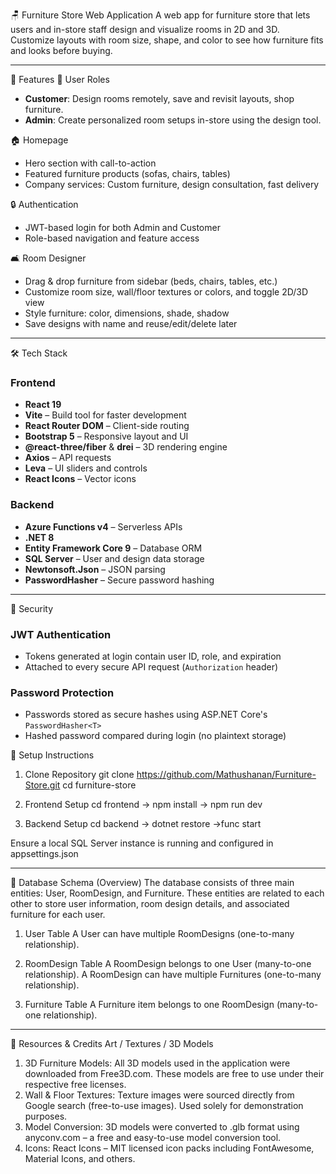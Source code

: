 🪑 Furniture Store Web Application
A web app for furniture store that lets users and in-store staff design and visualize rooms in 2D and 3D. 
Customize layouts with room size, shape, and color to see how furniture fits and looks before buying.

-----------------------------------------------------------------------------------------------

🚀 Features
👤 User Roles
- **Customer**: Design rooms remotely, save and revisit layouts, shop furniture.
- **Admin**: Create personalized room setups in-store using the design tool.

🏠 Homepage
- Hero section with call-to-action
- Featured furniture products (sofas, chairs, tables)
- Company services: Custom furniture, design consultation, fast delivery

🔒 Authentication
- JWT-based login for both Admin and Customer
- Role-based navigation and feature access

🛋️ Room Designer
- Drag & drop furniture from sidebar (beds, chairs, tables, etc.)
- Customize room size, wall/floor textures or colors, and toggle 2D/3D view
- Style furniture: color, dimensions, shade, shadow
- Save designs with name and reuse/edit/delete later

------------------------------------------------------------------------------------------------

🛠️ Tech Stack
### Frontend
- **React 19**
- **Vite** – Build tool for faster development
- **React Router DOM** – Client-side routing
- **Bootstrap 5** – Responsive layout and UI
- **@react-three/fiber** & **drei** – 3D rendering engine
- **Axios** – API requests
- **Leva** – UI sliders and controls
- **React Icons** – Vector icons

### Backend
- **Azure Functions v4** – Serverless APIs
- **.NET 8**
- **Entity Framework Core 9** – Database ORM
- **SQL Server** – User and design data storage
- **Newtonsoft.Json** – JSON parsing
- **PasswordHasher<T>** – Secure password hashing

------------------------------------------------------------------------------------------------

🔐 Security
### JWT Authentication
- Tokens generated at login contain user ID, role, and expiration
- Attached to every secure API request (`Authorization` header)

### Password Protection
- Passwords stored as secure hashes using ASP.NET Core's `PasswordHasher<T>`
- Hashed password compared during login (no plaintext storage)

🧪 Setup Instructions
1. Clone Repository
git clone https://github.com/Mathushanan/Furniture-Store.git
cd furniture-store

2. Frontend Setup
cd frontend -> npm install -> npm run dev

3. Backend Setup
cd backend -> dotnet restore ->func start

Ensure a local SQL Server instance is running and configured in appsettings.json

------------------------------------------------------------------------------------------------

💾 Database Schema (Overview)
The database consists of three main entities: User, RoomDesign, and Furniture. These entities are related to each other to store user information, room design details, and associated furniture for each user.

1. User Table
A User can have multiple RoomDesigns (one-to-many relationship).

2. RoomDesign Table
A RoomDesign belongs to one User (many-to-one relationship).
A RoomDesign can have multiple Furnitures (one-to-many relationship).

3. Furniture Table
A Furniture item belongs to one RoomDesign (many-to-one relationship).

------------------------------------------------------------------------------------------------

🎨 Resources & Credits
Art / Textures / 3D Models
1. 3D Furniture Models: All 3D models used in the application were downloaded from Free3D.com. These models are free to use under their respective free licenses.
2. Wall & Floor Textures: Texture images were sourced directly from Google search (free-to-use images). Used solely for demonstration purposes.
3. Model Conversion: 3D models were converted to .glb format using anyconv.com – a free and easy-to-use model conversion tool.
4. Icons: React Icons – MIT licensed icon packs including FontAwesome, Material Icons, and others.







